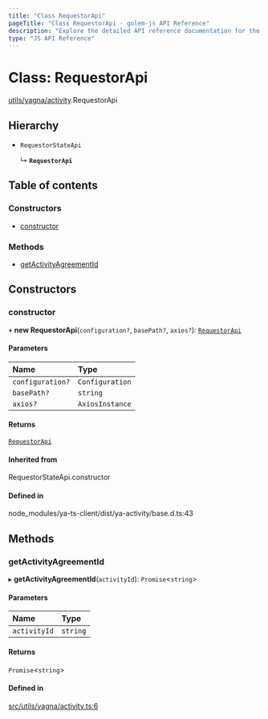 ```yaml
---
title: "Class RequestorApi"
pageTitle: "Class RequestorApi - golem-js API Reference"
description: "Explore the detailed API reference documentation for the Class RequestorApi within the golem-js SDK for the Golem Network."
type: "JS API Reference"
---
```

# Class: RequestorApi

[utils/yagna/activity](../modules/utils_yagna_activity).RequestorApi

## Hierarchy

- `RequestorStateApi`

  ↳ **`RequestorApi`**

## Table of contents

### Constructors

- [constructor](utils_yagna_activity.RequestorApi#constructor)

### Methods

- [getActivityAgreementId](utils_yagna_activity.RequestorApi#getactivityagreementid)

## Constructors

### constructor

• **new RequestorApi**(`configuration?`, `basePath?`, `axios?`): [`RequestorApi`](utils_yagna_activity.RequestorApi)

#### Parameters

| Name | Type |
| :------ | :------ |
| `configuration?` | `Configuration` |
| `basePath?` | `string` |
| `axios?` | `AxiosInstance` |

#### Returns

[`RequestorApi`](utils_yagna_activity.RequestorApi)

#### Inherited from

RequestorStateApi.constructor

#### Defined in

node_modules/ya-ts-client/dist/ya-activity/base.d.ts:43

## Methods

### getActivityAgreementId

▸ **getActivityAgreementId**(`activityId`): `Promise`\<`string`\>

#### Parameters

| Name | Type |
| :------ | :------ |
| `activityId` | `string` |

#### Returns

`Promise`\<`string`\>

#### Defined in

[src/utils/yagna/activity.ts:6](https://github.com/golemfactory/golem-js/blob/7cee55b/src/utils/yagna/activity.ts#L6)
